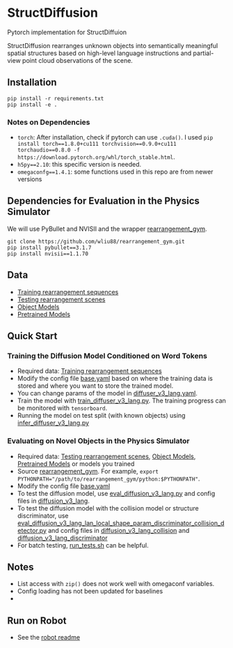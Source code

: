# StructDiffusion

Pytorch implementation for StructDiffuion

StructDiffusion rearranges unknown objects into semantically meaningful spatial structures based on high-level language instructions and partial-view
point cloud observations of the scene.

## Installation

```
pip install -r requirements.txt
pip install -e .
```

### Notes on Dependencies
- `torch`: After installation, check if pytorch can use `.cuda()`. I used `pip install torch==1.8.0+cu111 torchvision==0.9.0+cu111 torchaudio==0.8.0 -f https://download.pytorch.org/whl/torch_stable.html`.
- `h5py==2.10`: this specific version is needed.
- `omegaconfg==1.4.1`: some functions used in this repo are from newer versions

## Dependencies for Evaluation in the Physics Simulator
We will use PyBullet and NVISII and the wrapper [rearrangement_gym](https://github.com/wliu88/rearrangement_gym.git).
```
git clone https://github.com/wliu88/rearrangement_gym.git
pip install pybullet==3.1.7
pip install nvisii==1.1.70
```

## Data
- [Training rearrangement sequences](https://www.dropbox.com/s/v6dx9o7n7xub094/training_data.zip?dl=0)
- [Testing rearrangement scenes](https://www.dropbox.com/s/colp3l5v5tpnnne/testing_data.zip?dl=0)
- [Object Models](https://www.dropbox.com/s/3awy4aewf0afslb/models.zip?dl=0)
- [Pretrained Models](https://www.dropbox.com/s/cnv91p05s725lyv/housekeep_custom_handpicked_small.zip?dl=0)

## Quick Start

### Training the Diffusion Model Conditioned on Word Tokens
- Required data: [Training rearrangement sequences](https://www.dropbox.com/s/v6dx9o7n7xub094/training_data.zip?dl=0)
- Modify the config file [base.yaml](configs/base.yaml) based on where the training data is stored and where you want to store the trained model.
- You can change params of the model in [diffuser_v3_lang.yaml](configs/diffuser_v3_lang.yaml).
- Train the model with [train_diffuser_v3_lang.py](src/StructDiffusion/training/train_diffuser_v3_lang.py). The training progress can be monitored with `tensorboard`. 
- Running the model on test split (with known objects) using [infer_diffuser_v3_lang.py](src/StructDiffusion/evaluation/infer_diffuser_v3_lang.py)

### Evaluating on Novel Objects in the Physics Simulator
- Required data: [Testing rearrangement scenes](https://www.dropbox.com/s/colp3l5v5tpnnne/testing_data.zip?dl=0), [Object Models](https://www.dropbox.com/s/3awy4aewf0afslb/models.zip?dl=0), [Pretrained Models](https://www.dropbox.com/s/cnv91p05s725lyv/housekeep_custom_handpicked_small.zip?dl=0) or models you trained
- Source [rearrangement_gym](https://github.com/wliu88/rearrangement_gym.git). For example, ```export PYTHONPATH="/path/to/rearrangement_gym/python:$PYTHONPATH"```.
- Modify the config file [base.yaml](configs/physics_eval/dataset_housekeep_custom/base.yaml)
- To test the diffusion model, use [eval_diffusion_v3_lang.py](src/StructDiffusion/physics_eval/Feval_diffusion_v3_lang.py) and config files in [diffusion_v3_lang](configs/physics_eval/dataset_housekeep_custom/diffusion_v3_lang).
- To test the diffusion model with the collision model or structure discriminator, use [eval_diffusion_v3_lang_lan_local_shape_param_discriminator_collision_detector.py](src/StructDiffusion/physics_eval/eval_diffusion_v3_lang_lan_local_shape_param_discriminator_collision_detector.py) and config files in [diffusion_v3_lang_collision](configs/physics_eval/dataset_housekeep_custom/diffusion_v3_lang_collision) and [diffusion_v3_lang_discriminator](configs/physics_eval/dataset_housekeep_custom/diffusion_v3_lang_discriminator)
- For batch testing, [run_tests.sh](src/StructDiffusion/physics_eval/run_tests.sh) can be helpful.

## Notes
- List access with `zip()` does not work well with omegaconf variables.
- Config loading has not been updated for baselines
- 

## Run on Robot
- See the [robot readme](./src/robot/README.md)